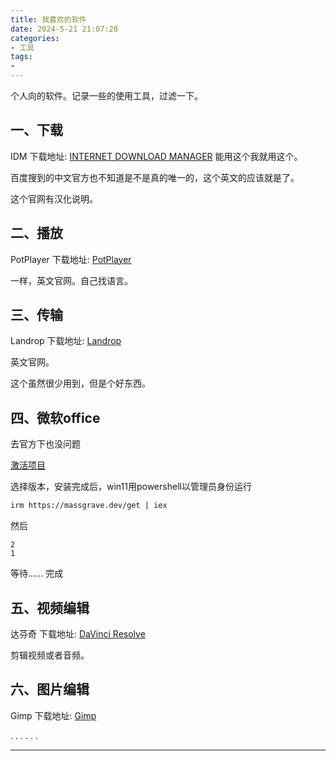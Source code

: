 ```yaml
---
title: 我喜欢的软件
date: 2024-5-21 21:07:28
categories: 
- 工具
tags:
- 
---
```


个人向的软件。记录一些的使用工具，过滤一下。

一、下载
---
IDM
下载地址: [INTERNET DOWNLOAD MANAGER](https://www.internetdownloadmanager.com/)
能用这个我就用这个。

百度搜到的中文官方也不知道是不是真的唯一的，这个英文的应该就是了。

这个官网有汉化说明。

二、播放
---
PotPlayer
下载地址: [PotPlayer](https://potplayer.tv/)

一样，英文官网。自己找语言。

三、传输
---
Landrop
下载地址: [Landrop](https://landrop.app/)

英文官网。

这个虽然很少用到，但是个好东西。

四、微软office
---

去官方下也没问题

[激活项目](https://massgrave.dev/genuine-installation-media.html)

选择版本，安装完成后，win11用powershell以管理员身份运行
```bash
irm https://massgrave.dev/get | iex
```
然后
```
2
1
```
等待……
完成

五、视频编辑
---
达芬奇
下载地址: [DaVinci Resolve](https://www.blackmagicdesign.com/products/davinciresolve)

剪辑视频或者音频。

六、图片编辑
---
Gimp
下载地址: [Gimp](https://www.gimp.org)

.
.
.
.
.
.


---

